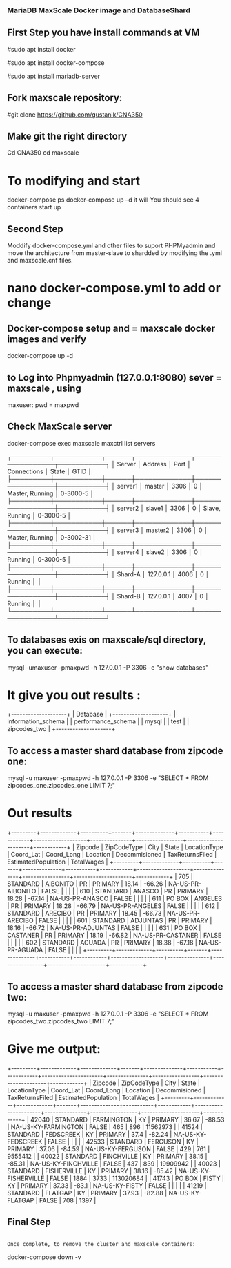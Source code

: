 ### MariaDB MaxScale Docker image and DatabaseShard

## First Step you have  install commands at VM 
#sudo apt install docker

#sudo apt install docker-compose

#sudo apt install mariadb-server


## Fork maxscale repository: 
#git clone https://github.com/gustanik/CNA350

## Make git the right directory
Cd CNA350 cd maxscale

# To modifying and start 
docker-compose ps
docker-compose up –d it will You should see 4 containers start up

## Second Step
Moddify docker-compose.yml and other files to suport PHPMyadmin and move the architecture from master-slave to shardded by modifying the .yml and maxscale.cnf files.
# nano docker-compose.yml to add or change

## Docker-compose setup and = maxscale docker images and verify 
docker-compose up -d

## to Log into Phpmyadmin (127.0.0.1:8080) sever = maxscale , using
maxuser: pwd = maxpwd

## Check MaxScale server
docker-compose exec maxscale maxctrl list servers

┌─────────┬───────────┬──────┬─────────────┬─────────────────┬───────────┐
│ Server  │ Address   │ Port │ Connections │ State           │ GTID      │
├─────────┼───────────┼──────┼─────────────┼─────────────────┼───────────┤
│ server1 │ master    │ 3306 │ 0           │ Master, Running │ 0-3000-5  │
├─────────┼───────────┼──────┼─────────────┼─────────────────┼───────────┤
│ server2 │ slave1    │ 3306 │ 0           │ Slave, Running  │ 0-3000-5  │
├─────────┼───────────┼──────┼─────────────┼─────────────────┼───────────┤
│ server3 │ master2   │ 3306 │ 0           │ Master, Running │ 0-3002-31 │
├─────────┼───────────┼──────┼─────────────┼─────────────────┼───────────┤
│ server4 │ slave2    │ 3306 │ 0           │ Running         │ 0-3000-5  │
├─────────┼───────────┼──────┼─────────────┼─────────────────┼───────────┤
│ Shard-A │ 127.0.0.1 │ 4006 │ 0           │ Running         │           │
├─────────┼───────────┼──────┼─────────────┼─────────────────┼───────────┤
│ Shard-B │ 127.0.0.1 │ 4007 │ 0           │ Running         │           │
└─────────┴───────────┴──────┴─────────────┴─────────────────┴───────────┘

## To databases exis on maxscale/sql directory, you can execute:
mysql -umaxuser -pmaxpwd -h 127.0.0.1 -P 3306 -e "show databases" 

# It give you out results :
+--------------------+
| Database |
+--------------------+
| information_schema |
| performance_schema |
| mysql |
| test |
| zipcodes_two |
+--------------------+

## To access a master shard database from zipcode one:
   mysql -u maxuser -pmaxpwd -h 127.0.0.1 -P 3306 -e "SELECT * FROM zipcodes_one.zipcodes_one LIMIT 7;"
   #  Out results 
   
+---------+-------------+----------+-------+--------------+-----------+------------+-------------------+---------------+-----------------+---------------------+------------+
| Zipcode | ZipCodeType | City | State | LocationType | Coord_Lat | Coord_Long | Location | Decommisioned | TaxReturnsFiled | EstimatedPopulation | TotalWages |
+---------+-------------+----------+-------+--------------+-----------+------------+-------------------+---------------+-----------------+---------------------+------------+
| 705 | STANDARD | AIBONITO | PR | PRIMARY | 18.14 | -66.26 | NA-US-PR-AIBONITO | FALSE | | | |
| 610 | STANDARD | ANASCO | PR | PRIMARY | 18.28 | -67.14 | NA-US-PR-ANASCO | FALSE | | | |
| 611 | PO BOX | ANGELES | PR | PRIMARY | 18.28 | -66.79 | NA-US-PR-ANGELES | FALSE | | | |
| 612 | STANDARD | ARECIBO | PR | PRIMARY | 18.45 | -66.73 | NA-US-PR-ARECIBO | FALSE | | | |
| 601 | STANDARD | ADJUNTAS | PR | PRIMARY | 18.16 | -66.72 | NA-US-PR-ADJUNTAS | FALSE | | | |
| 631 | PO BOX | CASTANER | PR | PRIMARY | 18.19 | -66.82 | NA-US-PR-CASTANER | FALSE | | | |
| 602 | STANDARD | AGUADA | PR | PRIMARY | 18.38 | -67.18 | NA-US-PR-AGUADA | FALSE | | | |
+---------+-------------+----------+-------+--------------+-----------+------------+-------------------+---------------+-----------------+---------------------+------------+

## To access a master shard database from zipcode two:
   
 mysql -u maxuser -pmaxpwd -h 127.0.0.1 -P 3306 -e "SELECT * FROM zipcodes_two.zipcodes_two LIMIT 7;"

# Give me output:
+---------+-------------+-------------+-------+--------------+-----------+------------+----------------------+---------------+-----------------+---------------------+------------+
| Zipcode | ZipCodeType | City | State | LocationType | Coord_Lat | Coord_Long | Location | Decommisioned | TaxReturnsFiled | EstimatedPopulation | TotalWages |
+---------+-------------+-------------+-------+--------------+-----------+------------+----------------------+---------------+-----------------+---------------------+------------+
| 42040 | STANDARD | FARMINGTON | KY | PRIMARY | 36.67 | -88.53 | NA-US-KY-FARMINGTON | FALSE | 465 | 896 | 11562973 |
| 41524 | STANDARD | FEDSCREEK | KY | PRIMARY | 37.4 | -82.24 | NA-US-KY-FEDSCREEK | FALSE | | | |
| 42533 | STANDARD | FERGUSON | KY | PRIMARY | 37.06 | -84.59 | NA-US-KY-FERGUSON | FALSE | 429 | 761 | 9555412 |
| 40022 | STANDARD | FINCHVILLE | KY | PRIMARY | 38.15 | -85.31 | NA-US-KY-FINCHVILLE | FALSE | 437 | 839 | 19909942 |
| 40023 | STANDARD | FISHERVILLE | KY | PRIMARY | 38.16 | -85.42 | NA-US-KY-FISHERVILLE | FALSE | 1884 | 3733 | 113020684 |
| 41743 | PO BOX | FISTY | KY | PRIMARY | 37.33 | -83.1 | NA-US-KY-FISTY | FALSE | | | |
| 41219 | STANDARD | FLATGAP | KY | PRIMARY | 37.93 | -82.88 | NA-US-KY-FLATGAP | FALSE | 708 | 1397 |



## Final Step
```

Once complete, to remove the cluster and maxscale containers:

```
docker-compose down -v
```





